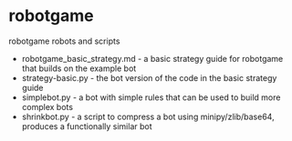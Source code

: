 robotgame
=========

robotgame robots and scripts

* robotgame_basic_strategy.md - a basic strategy guide for robotgame that builds on the example bot
* strategy-basic.py - the bot version of the code in the basic strategy guide
* simplebot.py - a bot with simple rules that can be used to build more complex bots
* shrinkbot.py - a script to compress a bot using minipy/zlib/base64, produces a functionally similar bot

